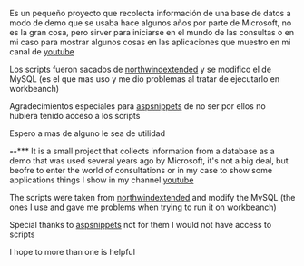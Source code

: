 Es un pequeño proyecto que recolecta información de una base de datos a modo de demo que se usaba hace algunos años por parte de Microsoft, no es la gran cosa, pero sirver para iniciarse en el mundo de las consultas o en mi caso para mostrar algunos cosas en las aplicaciones que muestro en mi canal de [youtube](http://youtube.com/nayosx)

Los scripts fueron sacados de [northwindextended](https://code.google.com/archive/p/northwindextended/downloads) y se modifico el de MySQL (es el que mas uso y me dio problemas al tratar de ejecutarlo en workbeanch)

Agradecimientos especiales para [aspsnippets](http://www.aspsnippets.com/Articles/Download-and-Install-Microsoft-Northwind-Sample-database-in-MySql.aspx) de no ser por ellos no hubiera tenido acceso a los scripts

Espero a mas de alguno le sea de utilidad

***********--**************
It is a small project that collects information from a database as a demo that was used several years ago by Microsoft, it's not a big deal, but beofre to enter the world of consultations or in my case to show some applications things I show in my channel [youtube](http://youtube.com/nayosx)

The scripts were taken from [northwindextended](https://code.google.com/archive/p/northwindextended/downloads) and modify the MySQL (the ones I use and gave me problems when trying to run it on workbeanch)

Special thanks to [aspsnippets](http://www.aspsnippets.com/Articles/Download-and-Install-Microsoft-Northwind-Sample-database-in-MySql.aspx) not for them I would not have access to scripts

I hope to more than one is helpful

